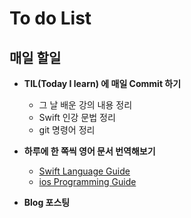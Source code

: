 # To do List 

## 매일 할일 

* __TIL(Today I learn) 에  매일 Commit 하기__
    * 그 날 배운 강의 내용 정리 
    * Swift 인강 문법 정리 
    * git 명령어 정리

* __하루에 한 쪽씩 영어 문서 번역해보기__
    * [Swift Language Guide](https://docs.swift.org/swift-book/LanguageGuide/TheBasics.html)
    * [ios Programming Guide](https://developer.apple.com/library/archive/documentation/iPhone/Conceptual/iPhoneOSProgrammingGuide/Introduction/Introduction.html)
* __Blog 포스팅__ 



